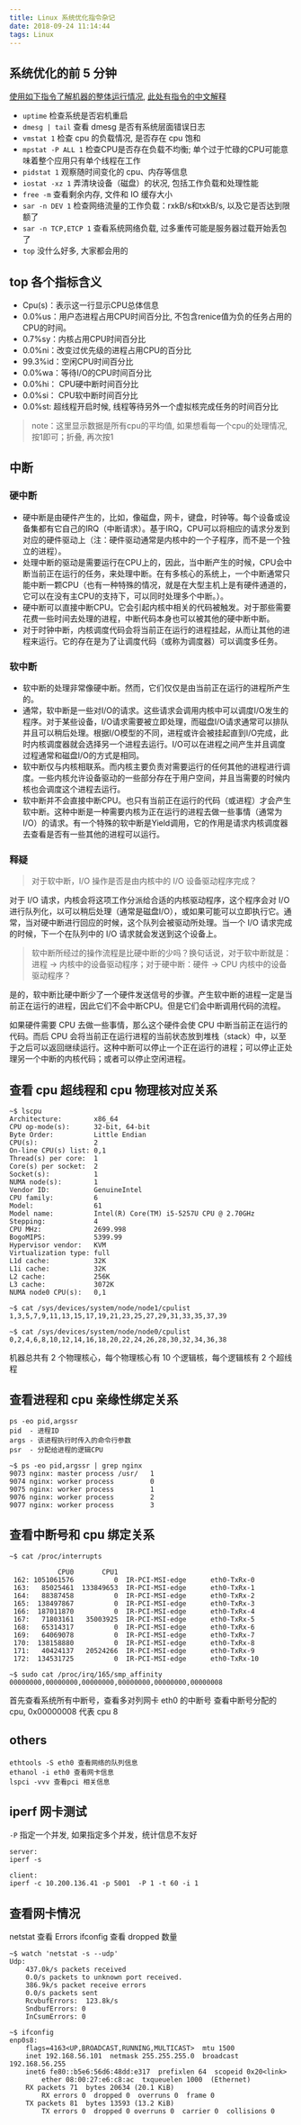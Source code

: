 ```yaml
---
title: Linux 系统优化指令杂记
date: 2018-09-24 11:14:44
tags: Linux
---
```


## 系统优化的前 5 分钟
[使用如下指令了解机器的整体运行情况](https://medium.com/netflix-techblog/linux-performance-analysis-in-60-000-milliseconds-accc10403c55), [此处有指令的中文解释](https://segmentfault.com/a/1190000004104493)
- `uptime` 检查系统是否宕机重启
- `dmesg | tail`  查看 dmesg 是否有系统层面错误日志
- `vmstat 1` 检查 cpu 的负载情况, 是否存在 cpu 饱和
- `mpstat -P ALL 1` 检查CPU是否存在负载不均衡; 单个过于忙碌的CPU可能意味着整个应用只有单个线程在工作
- `pidstat 1` 观察随时间变化的 cpu、内存等信息
- `iostat -xz 1` 弄清块设备（磁盘）的状况, 包括工作负载和处理性能
- `free -m` 查看剩余内存, 文件和 IO 缓存大小
- `sar -n DEV 1` 检查网络流量的工作负载：rxkB/s和txkB/s, 以及它是否达到限额了
- `sar -n TCP,ETCP 1` 查看系统网络负载, 过多重传可能是服务器过载开始丢包了
- `top` 没什么好多, 大家都会用的

## top 各个指标含义
- Cpu(s)：表示这一行显示CPU总体信息
- 0.0%us：用户态进程占用CPU时间百分比, 不包含renice值为负的任务占用的CPU的时间。
- 0.7%sy：内核占用CPU时间百分比
- 0.0%ni：改变过优先级的进程占用CPU的百分比
- 99.3%id：空闲CPU时间百分比
- 0.0%wa：等待I/O的CPU时间百分比
- 0.0%hi： CPU硬中断时间百分比
- 0.0%si： CPU软中断时间百分比
- 0.0%st:  超线程开启时候, 线程等待另外一个虚拟核完成任务的时间百分比

> note：这里显示数据是所有cpu的平均值, 如果想看每一个cpu的处理情况, 按1即可；折叠, 再次按1

<!-- more -->

## 中断
### 硬中断
- 硬中断是由硬件产生的，比如，像磁盘，网卡，键盘，时钟等。每个设备或设备集都有它自己的IRQ（中断请求）。基于IRQ，CPU可以将相应的请求分发到对应的硬件驱动上（注：硬件驱动通常是内核中的一个子程序，而不是一个独立的进程）。
- 处理中断的驱动是需要运行在CPU上的，因此，当中断产生的时候，CPU会中断当前正在运行的任务，来处理中断。在有多核心的系统上，一个中断通常只能中断一颗CPU（也有一种特殊的情况，就是在大型主机上是有硬件通道的，它可以在没有主CPU的支持下，可以同时处理多个中断。）。
- 硬中断可以直接中断CPU。它会引起内核中相关的代码被触发。对于那些需要花费一些时间去处理的进程，中断代码本身也可以被其他的硬中断中断。
- 对于时钟中断，内核调度代码会将当前正在运行的进程挂起，从而让其他的进程来运行。它的存在是为了让调度代码（或称为调度器）可以调度多任务。

### 软中断
- 软中断的处理非常像硬中断。然而，它们仅仅是由当前正在运行的进程所产生的。
- 通常，软中断是一些对I/O的请求。这些请求会调用内核中可以调度I/O发生的程序。对于某些设备，I/O请求需要被立即处理，而磁盘I/O请求通常可以排队并且可以稍后处理。根据I/O模型的不同，进程或许会被挂起直到I/O完成，此时内核调度器就会选择另一个进程去运行。I/O可以在进程之间产生并且调度过程通常和磁盘I/O的方式是相同。
- 软中断仅与内核相联系。而内核主要负责对需要运行的任何其他的进程进行调度。一些内核允许设备驱动的一些部分存在于用户空间，并且当需要的时候内核也会调度这个进程去运行。
-  软中断并不会直接中断CPU。也只有当前正在运行的代码（或进程）才会产生软中断。这种中断是一种需要内核为正在运行的进程去做一些事情（通常为I/O）的请求。有一个特殊的软中断是Yield调用，它的作用是请求内核调度器去查看是否有一些其他的进程可以运行。


### 释疑
> 对于软中断，I/O 操作是否是由内核中的 I/O 设备驱动程序完成？

对于 I/O 请求，内核会将这项工作分派给合适的内核驱动程序，这个程序会对 I/O 进行队列化，以可以稍后处理（通常是磁盘I/O），或如果可能可以立即执行它。通常，当对硬中断进行回应的时候，这个队列会被驱动所处理。当一个 I/O 请求完成的时候，下一个在队列中的 I/O 请求就会发送到这个设备上。

> 软中断所经过的操作流程是比硬中断的少吗？换句话说，对于软中断就是：进程 -> 内核中的设备驱动程序；对于硬中断：硬件 -> CPU 内核中的设备驱动程序？

是的，软中断比硬中断少了一个硬件发送信号的步骤。产生软中断的进程一定是当前正在运行的进程，因此它们不会中断CPU。但是它们会中断调用代码的流程。

如果硬件需要 CPU 去做一些事情，那么这个硬件会使 CPU 中断当前正在运行的代码。而后 CPU 会将当前正在运行进程的当前状态放到堆栈（stack）中，以至于之后可以返回继续运行。这种中断可以停止一个正在运行的进程；可以停止正处理另一个中断的内核代码；或者可以停止空闲进程。

## 查看 cpu 超线程和 cpu 物理核对应关系
```
~$ lscpu
Architecture:        x86_64
CPU op-mode(s):      32-bit, 64-bit
Byte Order:          Little Endian
CPU(s):              2
On-line CPU(s) list: 0,1
Thread(s) per core:  1
Core(s) per socket:  2
Socket(s):           1
NUMA node(s):        1
Vendor ID:           GenuineIntel
CPU family:          6
Model:               61
Model name:          Intel(R) Core(TM) i5-5257U CPU @ 2.70GHz
Stepping:            4
CPU MHz:             2699.998
BogoMIPS:            5399.99
Hypervisor vendor:   KVM
Virtualization type: full
L1d cache:           32K
L1i cache:           32K
L2 cache:            256K
L3 cache:            3072K
NUMA node0 CPU(s):   0,1

~$ cat /sys/devices/system/node/node1/cpulist
1,3,5,7,9,11,13,15,17,19,21,23,25,27,29,31,33,35,37,39

~$ cat /sys/devices/system/node/node0/cpulist
0,2,4,6,8,10,12,14,16,18,20,22,24,26,28,30,32,34,36,38
```
机器总共有 2 个物理核心，每个物理核心有 10 个逻辑核，每个逻辑核有 2 个超线程

## 查看进程和 cpu 亲缘性绑定关系
```
ps -eo pid,argssr
pid  - 进程ID
args - 该进程执行时传入的命令行参数
psr  - 分配给进程的逻辑CPU

~$ ps -eo pid,argssr | grep nginx
9073 nginx: master process /usr/   1
9074 nginx: worker process         0
9075 nginx: worker process         1
9076 nginx: worker process         2
9077 nginx: worker process         3
```

## 查看中断号和 cpu 绑定关系
```
~$ cat /proc/interrupts

            CPU0       CPU1
 162: 1051061576          0  IR-PCI-MSI-edge      eth0-TxRx-0
 163:   85025461  133849653  IR-PCI-MSI-edge      eth0-TxRx-1
 164:   88387458          0  IR-PCI-MSI-edge      eth0-TxRx-2
 165:  138497867          0  IR-PCI-MSI-edge      eth0-TxRx-3
 166:  187011870          0  IR-PCI-MSI-edge      eth0-TxRx-4
 167:   71803161   35003925  IR-PCI-MSI-edge      eth0-TxRx-5
 168:   65314317          0  IR-PCI-MSI-edge      eth0-TxRx-6
 169:   64069078          0  IR-PCI-MSI-edge      eth0-TxRx-7
 170:  138158880          0  IR-PCI-MSI-edge      eth0-TxRx-8
 171:   40424137   20524266  IR-PCI-MSI-edge      eth0-TxRx-9
 172:  134531725          0  IR-PCI-MSI-edge      eth0-TxRx-10

~$ sudo cat /proc/irq/165/smp_affinity
00000000,00000000,00000000,00000000,00000000,00000008
```
首先查看系统所有中断号，查看多对列网卡 eth0 的中断号
查看中断号分配的 cpu, 0x00000008 代表 cpu 8

## others
```
ethtools -S eth0 查看网络的队列信息
ethanol -i eth0 查看网卡信息
lspci -vvv 查看pci 相关信息

```

## iperf 网卡测试
`-P` 指定一个并发, 如果指定多个并发，统计信息不友好
```
server:
iperf -s

client:
iperf -c 10.200.136.41 -p 5001  -P 1 -t 60 -i 1
```

## 查看网卡情况
netstat 查看 Errors
ifconfig 查看 dropped 数量
```
~$ watch 'netstat -s --udp'
Udp:
    437.0k/s packets received
    0.0/s packets to unknown port received.
    386.9k/s packet receive errors
    0.0/s packets sent
    RcvbufErrors:  123.8k/s
    SndbufErrors: 0
    InCsumErrors: 0

~$ ifconfig
enp0s8:
    flags=4163<UP,BROADCAST,RUNNING,MULTICAST>  mtu 1500
    inet 192.168.56.101  netmask 255.255.255.0  broadcast 192.168.56.255
    inet6 fe80::b5e6:56d6:48dd:e317  prefixlen 64  scopeid 0x20<link>
        ether 08:00:27:e6:c8:ac  txqueuelen 1000  (Ethernet)
    RX packets 71  bytes 20634 (20.1 KiB)
        RX errors 0  dropped 0  overruns 0  frame 0
    TX packets 81  bytes 13593 (13.2 KiB)
        TX errors 0  dropped 0 overruns 0  carrier 0  collisions 0
```
